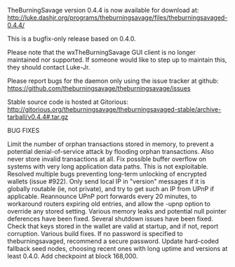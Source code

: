 TheBurningSavage version 0.4.4 is now available for download at:
http://luke.dashjr.org/programs/theburningsavage/files/theburningsavaged-0.4.4/

This is a bugfix-only release based on 0.4.0.

Please note that the wxTheBurningSavage GUI client is no longer maintained nor supported. If someone would like to step up to maintain this, they should contact Luke-Jr.

Please report bugs for the daemon only using the issue tracker at github:
https://github.com/theburningsavage/theburningsavage/issues

Stable source code is hosted at Gitorious:
http://gitorious.org/theburningsavage/theburningsavaged-stable/archive-tarball/v0.4.4#.tar.gz

BUG FIXES

Limit the number of orphan transactions stored in memory, to prevent a potential denial-of-service attack by flooding orphan transactions. Also never store invalid transactions at all.
Fix possible buffer overflow on systems with very long application data paths. This is not exploitable.
Resolved multiple bugs preventing long-term unlocking of encrypted wallets (issue #922).
Only send local IP in "version" messages if it is globally routable (ie, not private), and try to get such an IP from UPnP if applicable.
Reannounce UPnP port forwards every 20 minutes, to workaround routers expiring old entries, and allow the -upnp option to override any stored setting.
Various memory leaks and potential null pointer deferences have been
fixed.
Several shutdown issues have been fixed.
Check that keys stored in the wallet are valid at startup, and if not,
report corruption.
Various build fixes.
If no password is specified to theburningsavaged, recommend a secure password.
Update hard-coded fallback seed nodes, choosing recent ones with long uptime and versions at least 0.4.0.
Add checkpoint at block 168,000.

